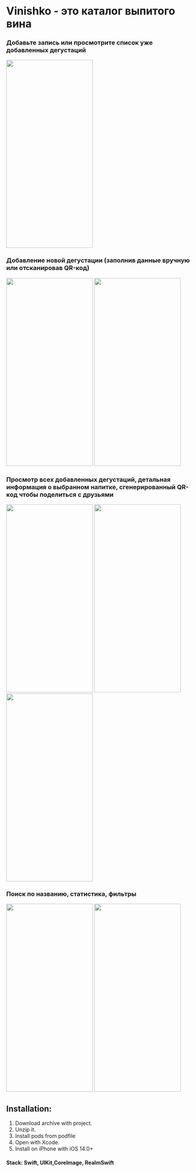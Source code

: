 # Vinishko - это каталог выпитого вина

### Добавьте запись или просмотрите список уже добавленных дегустаций
<img src="https://user-images.githubusercontent.com/87662841/215971823-bbaf94a7-206d-42f2-84d7-23b6f4109c43.PNG" width="230" height="500"> 

### Добавление новой дегустации (заполнив данные вручную или отсканировав QR-код)
<img src="https://user-images.githubusercontent.com/87662841/215969457-3162316e-3a46-47ee-936d-2e720c5e3e1d.PNG" width="230" height="500"> <img src="https://user-images.githubusercontent.com/87662841/215969679-66e4f1e6-07f2-4cc1-adc9-9781b1d05d89.PNG" width="230" height="500"> 

### Просмотр всех добавленных дегустаций, детальная информация о выбранном напитке, сгенерированный QR-код чтобы поделиться с друзьями
<img src="https://user-images.githubusercontent.com/87662841/215970690-c2732387-6efc-4bd4-af5c-b89b0771a1a2.PNG" width="230" height="500"> <img src="https://user-images.githubusercontent.com/87662841/215970904-87ea24d9-41ae-45b5-a065-dda4e69fc857.PNG" width="230" height="500"> <img src="https://user-images.githubusercontent.com/87662841/215971099-37081b74-b54b-4190-8e70-9df0b5d680e6.png" width="230" height="500">

### Поиск по названию, статистика, фильтры
<img src="https://user-images.githubusercontent.com/87662841/215971464-8f2fb518-7fc9-4ebc-9fad-b863c10ea2d2.PNG" width="230" height="500"> <img src="https://github-production-user-asset-6210df.s3.amazonaws.com/87662841/239357259-1421769a-76e9-4859-8a82-0994390ce391.png" width="230" height="500"> 

## Installation: 
1. Download archive with project.
2. Unzip it.
3. Install pods from podfile
4. Open with Xcode.
5. Install on iPhone with iOS 14.0+

#### Stack: Swift, UIKit,CoreImage, RealmSwift
